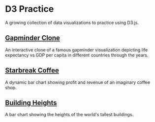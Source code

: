 # D3 Practice

A growing collection of data visualizations to practice using D3.js. 

## [Gapminder Clone](https://github.com/njgupta23/d3-practice/blob/master/gapminder/)
An interactive clone of a famous gapminder visualization depicting life expectancy vs GDP per capita in different countries through the years.

## [Starbreak Coffee](https://github.com/njgupta23/d3-practice/blob/master/starbreak-coffee/)
A dynamic bar chart showing profit and revenue of an imaginary coffee shop.

## [Building Heights](https://github.com/njgupta23/d3-practice/blob/master/building-heights/)
A bar chart showing the heights of the world's tallest buildings.
